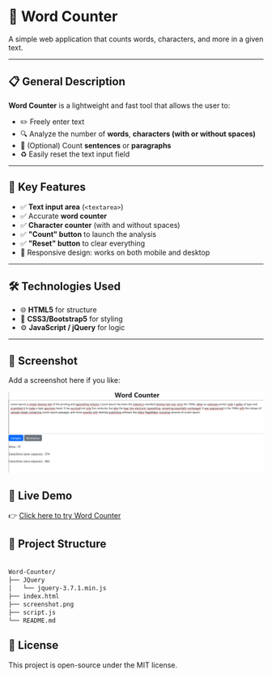 # 📝 Word Counter

A simple web application that counts words, characters, and more in a given text.

---

## 📋 General Description

**Word Counter** is a lightweight and fast tool that allows the user to:

- ✏️ Freely enter text
- 🔍 Analyze the number of **words**, **characters (with or without spaces)**
- 🧮 (Optional) Count **sentences** or **paragraphs**
- ♻️ Easily reset the text input field

---

## 🚀 Key Features

- ✅ **Text input area** (`<textarea>`)
- ✅ Accurate **word counter**
- ✅ **Character counter** (with and without spaces)
- ✅ **"Count" button** to launch the analysis
- ✅ **"Reset" button** to clear everything
- 📱 Responsive design: works on both mobile and desktop

---

## 🛠️ Technologies Used

- 🌐 **HTML5** for structure
- 🎨 **CSS3/Bootstrap5** for styling
- ⚙️ **JavaScript / jQuery** for logic

---

## 📸 Screenshot

Add a screenshot here if you like:

![Preview of Word Counter](./screenshot.png)

## 🔗 Live Demo

👉 [Click here to try Word Counter](https://projectsjavascript.github.io/Word-Counter/)

## 📁 Project Structure

```

Word-Counter/
├── JQuery
│   └── jquery-3.7.1.min.js
├── index.html
├── screenshot.png
├── script.js
└── README.md

```

## 📄 License

This project is open-source under the MIT license.
